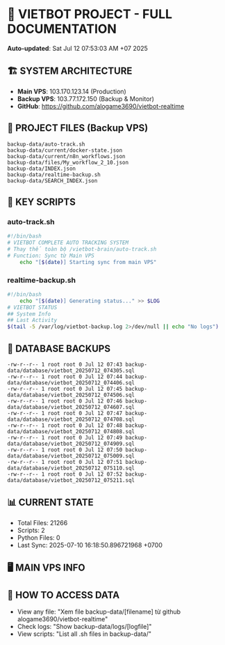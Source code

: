 # 🤖 VIETBOT PROJECT - FULL DOCUMENTATION
**Auto-updated**: Sat Jul 12 07:53:03 AM +07 2025

## 🏗️ SYSTEM ARCHITECTURE
- **Main VPS**: 103.170.123.14 (Production)
- **Backup VPS**: 103.77.172.150 (Backup & Monitor)
- **GitHub**: https://github.com/alogame3690/vietbot-realtime

## 📁 PROJECT FILES (Backup VPS)
```
backup-data/auto-track.sh
backup-data/current/docker-state.json
backup-data/current/n8n_workflows.json
backup-data/files/My_workflow_2_10.json
backup-data/INDEX.json
backup-data/realtime-backup.sh
backup-data/SEARCH_INDEX.json
```

## 🔧 KEY SCRIPTS
### auto-track.sh
```bash
#!/bin/bash
# VIETBOT COMPLETE AUTO TRACKING SYSTEM
# Thay thế toàn bộ /vietbot-brain/auto-track.sh
# Function: Sync từ Main VPS
    echo "[$(date)] Starting sync from main VPS"
```
### realtime-backup.sh
```bash
#!/bin/bash
    echo "[$(date)] Generating status..." >> $LOG
# VIETBOT STATUS
## System Info
## Last Activity
$(tail -5 /var/log/vietbot-backup.log 2>/dev/null || echo "No logs")
```

## 💾 DATABASE BACKUPS
```
-rw-r--r-- 1 root root 0 Jul 12 07:43 backup-data/database/vietbot_20250712_074305.sql
-rw-r--r-- 1 root root 0 Jul 12 07:44 backup-data/database/vietbot_20250712_074406.sql
-rw-r--r-- 1 root root 0 Jul 12 07:45 backup-data/database/vietbot_20250712_074506.sql
-rw-r--r-- 1 root root 0 Jul 12 07:46 backup-data/database/vietbot_20250712_074607.sql
-rw-r--r-- 1 root root 0 Jul 12 07:47 backup-data/database/vietbot_20250712_074708.sql
-rw-r--r-- 1 root root 0 Jul 12 07:48 backup-data/database/vietbot_20250712_074808.sql
-rw-r--r-- 1 root root 0 Jul 12 07:49 backup-data/database/vietbot_20250712_074909.sql
-rw-r--r-- 1 root root 0 Jul 12 07:50 backup-data/database/vietbot_20250712_075009.sql
-rw-r--r-- 1 root root 0 Jul 12 07:51 backup-data/database/vietbot_20250712_075110.sql
-rw-r--r-- 1 root root 0 Jul 12 07:52 backup-data/database/vietbot_20250712_075211.sql
```

## 📊 CURRENT STATE
- Total Files: 21266
- Scripts: 2
- Python Files: 0
- Last Sync: 2025-07-10 16:18:50.896721968 +0700

## 🖥️ MAIN VPS INFO


## 🚨 HOW TO ACCESS DATA
- View any file: "Xem file backup-data/[filename] từ github alogame3690/vietbot-realtime"
- Check logs: "Show backup-data/logs/[logfile]"
- View scripts: "List all .sh files in backup-data/"
